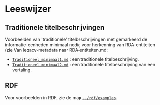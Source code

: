 # Leeswijzer 

## Traditionele titelbeschrijvingen
Voorbeelden van 'traditionele' titelbeschrijvingen met gemarkeerd de informatie-eenheden minimaal nodig voor herkenning van RDA-entiteiten (zie [Van legacy-metadata naar RDA-entiteiten.md]():

* [`Traditioneel_minimaal1.md`](Traditioneel_minimaal1.md) : een traditionele titelbeschrijving.
* [`Traditioneel_minimaal2.md`](Traditioneel_minimaal1.md`) : een traditionele titelbeschrijving van een  vertaling. 

## RDF
Voor voorbeelden in RDF, zie de map [`../rdf/examples`](../rdf/examples).